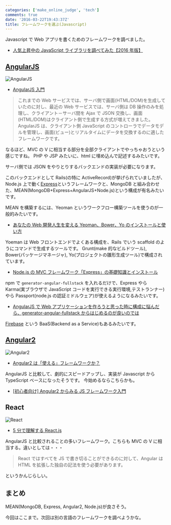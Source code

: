```yaml
---
categories: ['make_online_judge', 'tech']
comments: true
date: '2016-03-22T19:43:37Z'
title: フレームワークを選ぶ(Javascript)
---
```


Javascript で Web アプリを書くためのフレームワークを調べました。

- [人気上昇中の JavaScript ライブラリを調べてみた【2016 年版】](http://www.buildinsider.net/web/popularjslib/2016)

## [AngularJS](https://angularjs.org/)

![AngularJS](http://staffblog.yumemi.jp/wp-content/uploads/2014/03/AngularJS-large.png)

- [AngularJS 入門](http://www.tohoho-web.com/ex/angularjs.html)

> これまでの Web サービスでは、サーバ側で画面(HTML/DOM)を生成していたのに対し、最近の Web サービスでは、サーバ側は DB 操作のみを処理し、クライアント－サーバ間を Ajax で JSON 交換し、画面(HTML/DOM)はクライアント側で生成する方式が増えてきました。AngularJS は、クライアント側 JavaScript のコントローラでデータモデルを管理し、画面(ビュー)とリアルタイムにデータを交換するのに適したフレームワークです。

なるほど、MVC の V に相当する部分を全部クライアントでやっちゃおうという感じですね。
PHP や JSP みたいに、html に埋め込んで記述するみたいです。

サーバ側では JSON をやりとりするバックエンドの実装が必要になります。

このバックエンドとして Rails(の特に ActiveRecord)が挙げられていましたが、
Node.js 上で動く[Express](http://expressjs.com/)というフレームワークと、MongoDB と組み合わせた、MEAN(MongoDB+Express+AngularJS+Node.js)という構成が有名みたいです。

MEAN を構築するには、Yeoman というワークフロー構築ツールを使うのが一般的みたいです。

- [あなたの Web 開発人生を変える Yeoman、Bower、Yo のインストールと使い方](http://www.atmarkit.co.jp/ait/articles/1407/02/news040.html)

Yoeman は Web フロントエンドでよくある構成を、Rails でいう scaffold のようにコマンドで生成するツールです。
Grunt(make 的なビルドツール), Bower(パッケージマネージャ), Yo(プロジェクトの雛形生成ツール)で構成されています。

- [Node.js の MVC フレームワーク「Express」の基礎知識とインストール](http://www.atmarkit.co.jp/ait/articles/1503/04/news047.html)

npm で `generator-angular-fullstack` を入れるだけで、Express やら Karma(実ブラウザで JavaScript コードを実行できる実行環境,テストランナー)やら Passport(node.js の認証ミドルウェア)が使えるようになるみたいです。

- [AngularJS で Web アプリケーションを作ろうと思った時に構成に悩んだら、generator-angular-fullstack からはじめるのが良いのでは](http://blog.mah-lab.com/2014/02/01/angular-fullstack/)

[Firebase](https://html5experts.jp/technohippy/18040/) という BaaS(Backend as a Service)もあるみたいです。

## [Angular2](https://angular.io)

![Angular2](http://blog.ninja-squad.com/assets/images/ng2-ebook/ng2-logo.png)

- [Angular2 は「使える」フレームワークか？](https://developers.eure.jp/tech/angular2_evaluation/)

AngularJS と比較して、劇的にスピードアップし、実装が Javascript から TypeScript ベースになったそうです。
今始めるならこちらかも。

- [[初心者向け] Angular2 からみる JS フレームワーク入門](http://rdlabo.jp/angular2-373.php)

## React

![React](http://res.cloudinary.com/hashnode/image/upload/v1455637506/static_imgs/mern/imgs/react.png)

- [5 分で理解する React.js](http://qiita.com/tomzoh/items/7fabe7cb57dd96425867)

AngularJS と比較されることの多いフレームワーク。こちらも MVC の V に相当する。違いとしては・・・

> React ではすべてを JS で書き切ることができるのに対して、Angular は HTML を拡張した独自の記法を使う必要があります。

というかんじらしい。

## まとめ

MEAN(MongoDB, Express, Angular2, Node.js)が良さそう。

今回はここまで。次回は別の言語のフレームワークを調べようかな。
